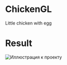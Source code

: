 # ChickenGL
Little chicken with egg
# Result
![Иллюстрация к проекту](https://github.com/CryptoRamik/ChickenGL/blob/master/RC.jpg)

